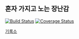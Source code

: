 ## 혼자 가지고 노는 장난감
[![Build Status](https://travis-ci.org/KimSeongGyu1/YuanGallery.svg?branch=master)](https://travis-ci.org/KimSeongGyu1/YuanGallery)
[![Coverage Status](https://coveralls.io/repos/github/KimSeongGyu1/YuanGallery/badge.svg?branch=master)](https://coveralls.io/github/KimSeongGyu1/YuanGallery?branch=master)

[기록소](https://www.notion.so/seonggyu/9657185992aa4873b0f08ac8493659a2)
